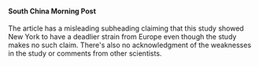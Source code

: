#### South China Morning Post

The article has a misleading subheading claiming that this study showed New York to have a deadlier strain from Europe even though the study makes no such claim. There's also no acknowledgment of the weaknesses in the study or comments from other scientists.